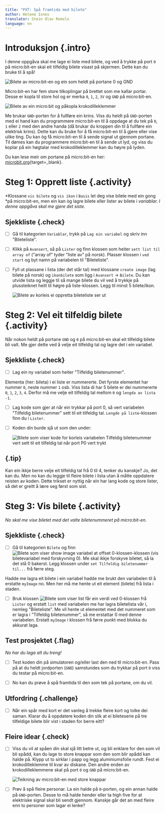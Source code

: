 ```yaml
---
title: "PXT: Spå framtida med bilete"
author: Helene Isnes
translator: Stein Olav Romslo
language: nn
---
```



# Introduksjon {.intro}

I denne oppgåva skal me lage ei liste med bilete, og ved å trykke på port `0` på
micro:bit-en skal eit tilfeldig bilete visast på skjermen. Dette kan du bruke
til å spå!

![Bilete av micro:bit-en og ein som heldt på portane `0` og `GND`](spill.png)

Micro:bit-en har fem store tilkoplingar på brettet som me kallar portar. Desse
er kopla til store hol og er merka `0`, `1`, `2`, `3V` og `GND` på micro:bit-en.

![Bilete av ein micro:bit og påkopla krokodilleklemmer](kontakt.png)

Me brukar `GND`-porten for å fullføre ein krins. Viss du heldt på `GND`-porten
med ei hand kan du programmere micro:bit-en til å oppdage at du tek på `0`, `1`
eller `2` med den andre handa (då brukar du kroppen din til å fullføre ein
elektrisk krins). Dette kan du bruke for å få micro:bit-en til å gjere eller
vise ulike ting. Du kan òg få micro:bit-en til å sende signal ut gjennom
portane. Til dømes kan du programmere micro:bit-en til å sende ut lyd, og viss
du koplar på ein høgtalar med krokodilleklemmer kan du høyre på lyden.

Du kan lese meir om portane på micro:bit-en her:
[microbit.org](https://microbit.org/no/guide/hardware/pins/){target=_blank}.


# Steg 1: Opprett liste {.activity}

*Klossane `vis bilete` og `vis ikon` i `Basis` let deg vise bilete med ein gong
*på micro:bit-en, men ein kan òg lagre bilete eller lister av bilete i
*variablar. I denne oppgåva skal me gjere det siste.*

## Sjekkliste {.check}

- [ ] Gå til kategorien `Variablar`, trykk på `Lag ein variabel` og skriv inn
  "Bileteliste".

- [ ] Klikk på `Avansert`, så på `Lister` og finn klossen som heiter `sett list
  til array of` ("array of" tyder "liste av" på norsk). Plasser klossen i `ved
  start` og byt namn på variabelen til "Bileteliste".

- [ ] Fyll ut plassane i lista (der det står tal) med klossane `create image`
  (lag bilete på norsk) og `ikonbilete` som ligg i `Avansert` -> `Bilete`. Du
  kan utvide lista og leggje til så mange bilete du vil ved å trykkje på
  plussteiknet heilt til høgre på liste-klossen. Legg til minst 5 bilete/ikon.

	![Bilete av korleis ei oppretta bileteliste ser ut](sett_bildeliste_til.png)

# Steg 2: Vel eit tilfeldig bilete {.activity}

Når nokon heldt på portane `GND` og `0` på micro:bit-en skal eit tilfeldig
bilete bli valt. Me gjer dette ved å velje eit tilfeldig tal og lagre det i ein
variabel.

## Sjekkliste {.check}

- [ ] Lag ein ny variabel som heiter "Tilfeldig biletenummer".

Elementa (her: bileta) i ei liste er nummererte. Det fyrste elementet har nummer
`0`, neste nummer `1` osb. Viss lista di har 5 bilete er dei nummererte `0`,
`1`, `2`, `3`, `4`. Derfor må me velje eit tilfeldig tal mellom `0` og `lengda
av lista -1`.

- [ ] Lag kode som gjer at når ein trykkar på port 0, så vert variabelen
  "Tilfeldig biletenummer" sett til eit tilfeldig tal. `Lengde på liste`-klossen
  finn du i `Lister`.

- [ ] Koden din burde sjå ut som den under:

	![Bilete som viser kode for korleis variabelen `Tilfeldig biletenummer` vert
	sett til eit tilfeldig tal når port P0 vert trykt](velg_tilfeldig_bilde.png)

## {.tip}

Kan ein ikkje berre velje eit tilfeldig tal frå 0 til 4, tenker du kanskje? Jo,
det kan du. Men no kan du leggje til fleire bilete i lista utan å måtte
oppdatere reisten av koden. Dette trikset er nyttig når ein har lang kode og
store lister, så det er greitt å lære seg først som sist.


# Steg 3: Vis bilete {.activity}

*No skal me vise biletet med det valte biletenummeret på micro:bit-en.*

## Sjekkliste {.check}

- [ ] Gå til kategorien `Bilete` og finn ![Bilete som viser `show image variabel
  at offset 0`-klossen](vis_bilde.png)-klossen (vis biletevariabel med
  forskyvning 0). Me skal ikkje forskyve biletet, så la det stå 0 bakerst. Legg
  klossen under `set Tilfeldig biletenummer til...` frå førre steg.

Hadde me lagra eit bilete i ein variabel hadde me brukt den variabelen til å
erstatte `myImage` no. Men her må me hente ut eit element (bilete) frå lista i
staden.

- [ ] Bruk klossen ![Bilete som viser `list får ein verdi ved
  0`-klossen](bildeliste_faar_verdi.png) frå `Lister` og erstatt `list` med
  variabelen me har lagra biletelista vår i, nemleg "Bileteliste". Me vil hente
  ut elementet med det nummeret som er lagra i "Tilfeldig biletenummer", så me
  erstattar 0 med denne variabelen. Erstatt `myImage` i klossen frå førre punkt
  med blokka du akkurat laga.

## Test prosjektet {.flag}

*No har du laga alt du treng!*

- [ ] Test koden din på simulatoren og/eller last den ned til micro:bit-en. Pass
  på at du heldt jordporten (`GND`) samstundes som du trykkar på port `0` viss
  du testar på micro:bit-en.

- [ ] No kan du prøve å spå framtida til den som tek på portane, om du vil.

## Utfordring {.challenge}

- [ ] Når ein spår med kort er det vanleg å trekke fleire kort og tolke dei
  saman. Klarar du å oppdatere koden din slik at ei bileteserie på tre
  tilfeldige bilete blir vist i staden for berre eitt?

## Fleire idear {.check}

- [ ] Viss du vil at spåen din skal sjå litt betre ut, og bli enklare for den
  som vil bli spådd, kan du lage to store knappar som den som blir spådd kan
  halde på. Klypp ut to sirklar i papp og legg aluminiumsfolie rundt. Fest ei
  krokodilleklemme til kvar av diskane. Den andre enden av krokodilleklemmene
  skal på port `0` og `GND` på micro:bit-en.

	![Teikning av micro:bit-en med store knappar](knapper.png)

- [ ] Prøv å spå fleire personar. La ein halde på `0`-porten, og ein annan halde
  på `GND`-porten. Desse to må halde hender eller ta high five for at elektriske
  signal skal bli sendt gjennom. Kanskje går det an med fleire enn to personer
  som lagar ei lenke?
